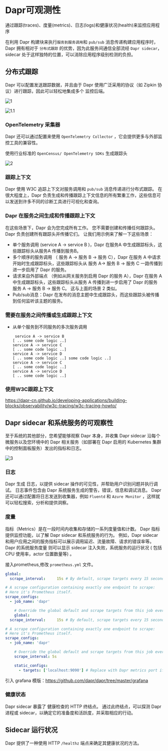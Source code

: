 # Dapr可观测性

通过跟踪(traces)、度量(metrics)、日志(logs)和健康状况(health)来监控应用程序

在利用 Dapr 构建块来执行`服务到服务调用`和 `pub/sub` 消息传递构建应用程序时， Dapr 拥有相对于 `分布式跟踪` 的优势，因为此服务间通信全部流经 `Dapr sidecar`，sidecar 处于这样独特的位置，可以消除应用程序级别检测的负担。

## 分布式跟踪

Dapr 可以配置发送跟踪数据，并且由于 Dapr 使用广泛采用的协议（如 Zipkin 协议）进行跟踪，因此可以轻松地集成多个 监控后端。

![1](http://cdn.go99.top/docs/microservices/daprobservability1.png)

![1.1](http://cdn.go99.top/docs/microservices/dapr/tracing1.1.png)

### OpenTelemetry 采集器

Dapr 还可以通过配置来使用 `OpenTelemetry Collector` ，它会提供更多与外部监控工具的兼容性。

使用行业标准的 `OpenCensus/ OpenTelemetry SDKs` 生成跟踪头

![2](http://cdn.go99.top/docs/microservices/daprobservability2.png)

### 跟踪上下文

Dapr 使用 W3C 追踪上下文对服务调用和 `pub/sub` 消息传递进行分布式跟踪。 在很大程度上，Dapr 负责生成和传播跟踪上下文信息的所有繁重工作，这些信息可以发送到许多不同的诊断工具进行可视化和查询。

### Dapr 在服务之间生成和传播跟踪上下文

在这些场景下，Dapr 会为您完成所有工作。 您不需要创建和传播任何跟踪头。 Dapr 负责创建所有跟踪头并传播它们。 让我们用示例来了解一下这些场景：

* 单个服务调用 (service A -> service B )，Dapr 在服务A 中生成跟踪标头，这些跟踪标头从服务A 传播到服务B。
* 多个顺序的服务调用 （ 服务 A -> 服务 B -> 服务 C），Dapr 在服务 A 中请求开始时生成跟踪标头，这些跟踪标头从 服务 A-> 服务 B -> 服务 C 一路传播到进一步启用了 Dapr 的服务。
* 请求来自外部端点 （例如从网关服务到启用 Dapr 的服务 A），Dapr 在服务 A 中生成跟踪标头，这些跟踪标头从服务 A 传播到进一步启用了 Dapr 的服务 服务 A -> 服务 B -> 服务 C。 这与上面的场景 2 类似。
* Pub/sub消息：Dapr 在发布的消息主题中生成跟踪头，而这些跟踪头被传播到任何监听该主题的服务。

### 需要在服务之间传播或生成跟踪上下文

* 从单个服务到不同服务的多次服务调用

    ```
     service A -> service B
    [ .. some code logic ..]
    service A -> service C
    [ .. some code logic ..]
    service A -> service D
    [ .. some code logic ..] some code logic ..]
    service A -> service C
    [ .. some code logic ..]
    service A -> service D
    [ .. some code logic ..]
    ```

### 使用W3C跟踪上下文

https://dapr-cn.github.io/developing-applications/building-blocks/observability/w3c-tracing/w3c-tracing-howto/

## Dapr sidecar 和系统服务的可观察性

至于系统的其他部分，您希望能够观察 Dapr 本身，并收集 Dapr sidecar 沿每个微服务以及您环境中的 Dapr 相关服务（如部署在 Dapr 启用的 Kubernetes 集群中的控制面板服务）发出的指标和日志。

![3](http://cdn.go99.top/docs/microservices/daprobservability3.png)

### 日志

Dapr 生成 日志，以提供 sidecar 操作的可见性，并帮助用户识别问题并执行调试。 日志事件包含由 Dapr 系统服务生成的警告，错误，信息和调试消息。 Dapr 还可以通过配置将日志发送到收集器，例如 `Fluentd` 和 `Azure Monitor` ，这样就可以轻松搜索，分析和提供洞察。

### 度量

指标（Metrics）是在一段时间内收集和存储的一系列度量值和计数。 Dapr 指标 提供监控功能，以了解 Dapr sidecar 和系统服务的行为。 例如，Dapr sidecar 和用户应用之间的服务指标可以展示调用延迟、流量故障、请求的错误率等。 Dapr 的系统服务度量 则可以显示 sidecar 注入失败，系统服务的运行状况 ( 包括 CPU 使用率，actor 位置数量等) 。

接入prometheus,修改 `prometheus.yml` 文件。

```yaml
global:
  scrape_interval:     15s # By default, scrape targets every 15 seconds.

# A scrape configuration containing exactly one endpoint to scrape:
# Here it's Prometheus itself.
scrape_configs:
  - job_name: 'dapr'

    # Override the global default and scrape targets from this job every 5 seconds.
    global:
  scrape_interval:     15s # By default, scrape targets every 15 seconds.

# A scrape configuration containing exactly one endpoint to scrape:
# Here it's Prometheus itself.
scrape_configs:
  - job_name: 'dapr'

    # Override the global default and scrape targets from this job every 5 seconds.
    scrape_interval: 5s

    static_configs:
      - targets: ['localhost:9090'] # Replace with Dapr metrics port if not default
```

引入 grafana 模版：https://github.com/dapr/dapr/tree/master/grafana

### 健康状态

Dapr sidecar 暴露了 健康检查的 HTTP 终结点。 通过此终结点，可以探测 Dapr 进程或 sidecar，以确定它的准备度和活跃度，并采取相应的行动。

## Sidecar 运行状况

Dapr 提供了一种使用 HTTP `/healthz` 端点来确定其健康状况的方法。 